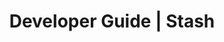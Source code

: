 ---
title: Developer Guide | Stash
description: Stash Developer Guide
menu:
  product_stash_{{ .Version }}:
    identifier: developer-guide
    name: Developer Guide
    parent: setup
    weight: 40
menu_name: product_stash_{{ .Version }}
---